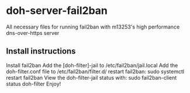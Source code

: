 # doh-server-fail2ban
All necessary files for running fail2ban with m13253's high performance dns-over-https server

## Install instructions
Install fail2ban
Add the [doh-filter]-jail to /etc/fail2ban/jail.local
Add the doh-filter.conf file to /etc/fail2ban/filter.d/
restart fail2ban: sudo systemctl restart fail2ban
View the doh-filter-jail status with: sudo fail2ban-client status doh-filter
Enjoy!